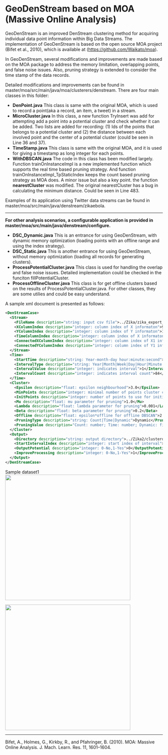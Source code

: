 # GeoDenStream based on MOA (Massive Online Analysis)

GeoDenStream is an improved DenStream clustering method for acquiring individual data point information within Big Data Streams. The implementation of GeoDenStream is based on the open source MOA project (Bifet et al., 2010), which is available at (https://github.com/Waikato/moa).

In GeoDenStream, several modifications and improvements are made based on the MOA package to address the memory limitation, overlapping points, and false noise issues. Also, pruning strategy is extended to consider the time stamp of the data records.

Detailed modifications and improvements can be found in master/moa/src/main/java/moa/clusterers/denstream.
There are four main classes in this folder:
+ **DenPoint.java** This class is same with the original MOA, which is used to record a point(aka a record, an item, a tweet) in a stream.
+ **MicroCluster.java** In this class, a new function TryInsert was add for attempting add a point into a potential cluster and check whether it can be added. Two lists are added for recording: (1) Ids of the points that belongs to a potential cluster and (2) the distance between each involved point and the center of a potential cluster (could be seen in Line 36 and 37). 
+ **TimeStamp.java** This class is same with the original MOA, and it is used for giving a timestamp as long integer for each points. 
+ **WithDBSCAN.java** The code in this class has been modified largely. Function trainOnInstanceImpl is a new implemented function which supports the real time based pruning strategy. And function trainOnInstanceImpl_TpStaticIndex keeps the count based pruning strategy as MOA does. A minor issue but also a key point. the function **nearestCluster** was modified. The original nearestCluster has a bug in calculating the minimum distance. Could be seen in Line 483.

Examples of its application using Twitter data streams can be found in master/moa/src/main/java/denstream/zikaebola.

---------------------------------------------------------------------------------------------------------------------------------
**For other analysis scenarios, a configurable application is provided in master/moa/src/main/java/denstream/configure.**
+ **DSC_Dynamic.java** This is an entrance for using GeoDenStream, with dynamic memory optimization (loading points with an offline range and using the index strategy).
+ **DSC_Static.java** This is another entrance for using GeoDenStream, without memory optimization (loading all records for generating clusters).
+ **ProcessPotentialCluster.java** This class is used for handling the overlap and false noise issues. Detailed implementation could be checked in the funciton fillPotentialCluster.
+ **ProcessOfflineCluster.java** This class is for get offline clusters based on the results of ProcessPotentialCluster.java.
For other classes, they are some utilies and could be easy understand.

A sample xml document is presented as follows:
```xml
<DenStreamCase>
  <Stream>
    <FileName description="string: input csv file">../Zika/zika_export_forDEN.csv</FileName>
    <XColumnIndex description="integer: column index of X informaton">9</XColumnIndex>
    <YColumnIndex description="integer: column index of Y informaton">10</YColumnIndex>
    <TimeColumnIndex description="integer: column index of X informaton">0</TimeColumnIndex>
    <ConnectedXColumnIndex description="integer: column index of X1 informaton">12</ConnectedXColumnIndex>
    <ConnectedYColumnIndex description="integer: column index of Y1 informaton">13</ConnectedYColumnIndex>
  </Stream>
  <Time>
    <StartTime description="string: Year-month-day hour:minute:second">2015-12-12 00:00:00</StartTime>
    <IntervalType description="string: Year|Month|Week|Day|Hour|Minute|Second">Day</IntervalType>
    <IntervalValue description="integer: indicates interval">1</IntervalValue>
    <IntervalCount description="integer: indicates interval count">84</IntervalCount>
  </Time>
  <Cluster>
    <Epsilon description="float: epsilon neighbourhood">3.0</Epsilon>
    <MinPoints description="integer: minimal number of points cluster contain">1</MinPoints>
    <InitPoints description="integer: number of points to use for initialization">100</InitPoints>
    <Mu description="float: mu parameter for pruning">1.0</Mu>
    <Lambda description="float: lambda parameter for pruning">0.001</Lambda>
    <Beta description="float: beta parameter for pruning">0.2</Beta>
    <Offline description="float: epsilon*offline for offline DBSCAN">2.0</Offline>
    <PruningType description="string: Count|Time|Dynamic">Dynamic</PruningType>
    <PruningValue description="Count: number; Time: number; Dynamic: file">../Zika/mean_median.csv</PruningValue>
  </Cluster>
  <Output>
    <Directory description="string: output directory">../Zika2/clusterdata_e_3.0_tp_Median/</Directory>
    <StartIntervalIndex description="integer: start index of interval">0</StartIntervalIndex>
    <OutputPotential description="integer: 0-No,1-Yes">0</OutputPotential>
    <ImproveProcessing description="integer: 0-No,1-Yes">1</ImproveProcessing>
  </Output>
</DenStreamCase>
```


Sample dataset1
<img style="align:left" src="https://raw.githubusercontent.com/manqili/GeoDenStream/master/TestDatasets/Synthetic1/GeoDenStream_Cluster1.jpg" width = "400" height = "400" />

<img style="align:left" src="https://raw.githubusercontent.com/manqili/GeoDenStream/master/TestDatasets/Synthetic1/GeoDenStream_Cluster1.jpg" width = "400" height = "400" />


---------------------------------------------------------------------------------------------------------------------------------
Bifet, A., Holmes, G., Kirkby, R., and Pfahringer, B. (2010). MOA: Massive Online Analysis. J. Mach. Learn. Res. 11, 1601–1604.
